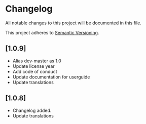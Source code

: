 # Changelog

All notable changes to this project will be documented in this file.

This project adheres to [Semantic Versioning](http://semver.org/).

## [1.0.9]

* Alias dev-master as 1.0
* Update license year
* Add code of conduct
* Update documentation for userguide
* Update translations

## [1.0.8]

* Changelog added.
* Update translations
